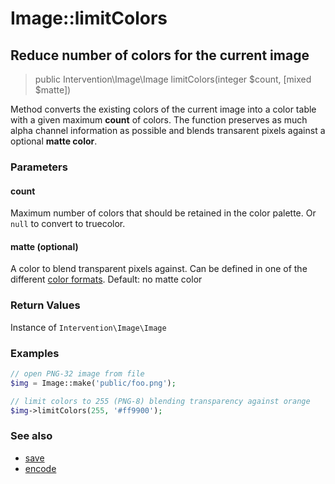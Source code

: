 # Image::limitColors
## Reduce number of colors for the current image

> public Intervention\Image\Image limitColors(integer $count, [mixed $matte])

Method converts the existing colors of the current image into a color table with a given maximum **count** of colors. The function preserves as much alpha channel information as possible and blends transarent pixels against a optional **matte color**.

### Parameters

#### count
Maximum number of colors that should be retained in the color palette. Or `null` to convert to truecolor.

#### matte (optional)
A color to blend transparent pixels against. Can be defined in one of the different [color formats](/v2/getting_started/formats). Default: no matte color

### Return Values
Instance of `Intervention\Image\Image`

### Examples

```php
// open PNG-32 image from file
$img = Image::make('public/foo.png');

// limit colors to 255 (PNG-8) blending transparency against orange
$img->limitColors(255, '#ff9900');
```

### See also

- [save](/v2/api/save)
- [encode](/v2/api/encode)
